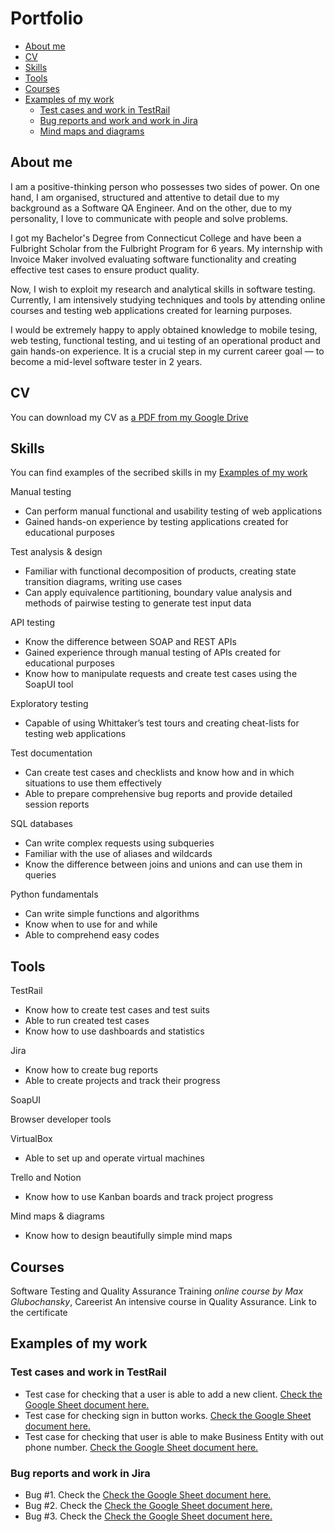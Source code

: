 # Portfolio
* [About me](https://github.com/BOSAJIE/Portfolio/edit/main/README.md#about-me)
* [CV](https://github.com/BOSAJIE/Portfolio/blob/main/README.md#cv)
* [Skills](https://github.com/BOSAJIE/Portfolio/edit/main/README.md#skills)
* [Tools](https://github.com/BOSAJIE/Portfolio/edit/main/README.md#tools)
* [Courses](https://github.com/BOSAJIE/Portfolio/edit/main/README.md#courses)
* [Examples of my work](https://github.com/BOSAJIE/Portfolio/edit/main/README.md#examples-of-my-work)
  * [Test cases and work in TestRail](https://github.com/BOSAJIE/Portfolio/edit/main/README.md#test-cases-and-work-in-testrail)
  * [Bug reports and work and work in Jira](https://github.com/BOSAJIE/Portfolio/edit/main/README.md#bug-reports)
  * [Mind maps and diagrams](https://github.com/BOSAJIE/Portfolio/edit/main/README.md#mind-maps-and-diagrams)
## About me
I am a positive-thinking person who possesses two sides of power. On one hand, I am organised, structured and attentive to detail due to my background as a Software QA Engineer. And on the other, due to my personality, I love to communicate with people and solve problems.

I got my Bachelor's Degree from Connecticut College and have been a Fulbright Scholar from the Fulbright Program for 6 years. My internship with Invoice Maker involved evaluating software functionality and creating effective test cases to ensure product quality.

Now, I wish to exploit my research and analytical skills in software testing. Currently, I am intensively studying techniques and tools by attending online courses and testing web applications created for learning purposes.

I would be extremely happy to apply obtained knowledge to mobile tesing, web testing, functional testing, and ui testing of an operational product and gain hands-on experience. It is a crucial step in my current career goal — to become a mid-level software tester in 2 years.
## CV
You can download my CV as [a PDF from my Google Drive](https://docs.google.com/document/d/1ujd8OXMKcTmH3uBA40iP5elJXgRVWLav/edit)
## Skills
You can find examples of the secribed skills in my [Examples of my work](https://github.com/BOSAJIE/Portfolio/edit/main/README.md#examples-of-my-work)

Manual testing

* Can perform manual functional and usability testing of web applications
* Gained hands-on experience by testing applications created for educational purposes
  
Test analysis & design

* Familiar with functional decomposition of products, creating state transition diagrams, writing use cases
* Can apply equivalence partitioning, boundary value analysis and methods of pairwise testing to generate test input data

API testing

* Know the difference between SOAP and REST APIs
* Gained experience through manual testing of APIs created for educational purposes
* Know how to manipulate requests and create test cases using the SoapUI tool

Exploratory testing

* Capable of using Whittaker’s test tours and creating cheat-lists for testing web applications

Test documentation

* Can create test cases and checklists and know how and in which situations to use them effectively
* Able to prepare comprehensive bug reports and provide detailed session reports

SQL databases

* Can write complex requests using subqueries
* Familiar with the use of aliases and wildcards
* Know the difference between joins and unions and can use them in queries

Python fundamentals

* Can write simple functions and algorithms
* Know when to use for and while
* Able to comprehend easy codes

  
## Tools

TestRail
* Know how to create test cases and test suits
* Able to run created test cases
* Know how to use dashboards and statistics

Jira
* Know how to create bug reports
* Able to create projects and track their progress

SoapUI

Browser developer tools

VirtualBox
* Able to set up and operate virtual machines

Trello and Notion
* Know how to use Kanban boards and track project progress

Mind maps & diagrams
* Know how to design beautifully simple mind maps

## Courses
Software Testing and Quality Assurance Training
__online course_ by Max Glubochansky_, Careerist 
An intensive course in Quality Assurance.
Link to the certificate 


## Examples of my work
### Test cases and work in TestRail

* Test case for checking that a user is able to add a new client. [Check the Google Sheet document here.](https://docs.google.com/spreadsheets/d/1-Ao-4jHIykQRavxkk7swAPLBbBW40LSaBhEbD8Y5A-4/edit?usp=sharing)
* Test case for checking sign in button works. [Check the Google Sheet document here.](https://docs.google.com/spreadsheets/d/1VnBqse3Xbk2emh2MYZ9u31cPurjlaiO_Sh5bn5-sjh4/edit?usp=sharing)
* Test case for checking that user is able to make Business Entity with out phone number. [Check the Google Sheet document here.](https://docs.google.com/spreadsheets/d/1nFOzBnQqqH17DLDBxfCPmWrPRoeteBhGZVjTw_p5ssk/edit?usp=sharing)
  
### Bug reports and work in Jira

* Bug #1. Check the [Check the Google Sheet document here.](https://docs.google.com/spreadsheets/d/1BWZJtAzlixtxjGF3jo6MmhBr6pQqdSB83iXbF4OK344/edit?usp=sharing)
* Bug #2. Check the [Check the Google Sheet document here.](https://docs.google.com/spreadsheets/d/1BWZJtAzlixtxjGF3jo6MmhBr6pQqdSB83iXbF4OK344/edit?usp=sharing)
* Bug #3. Check the [Check the Google Sheet document here.](https://docs.google.com/spreadsheets/d/1BWZJtAzlixtxjGF3jo6MmhBr6pQqdSB83iXbF4OK344/edit?usp=sharing)





